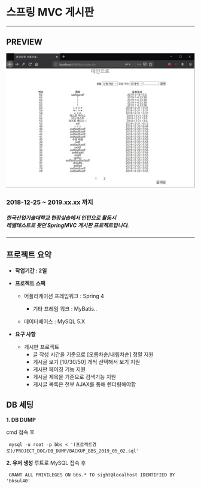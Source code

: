 # 스프링 MVC 게시판

****
## PREVIEW
![progress](PROJECT_DOC/README_IMG/MainPage.JPG)<br>


### 2018-12-25 ~ 2019.xx.xx 까지

##### 한국산업기술대학교 현장실습에서 인턴으로 활동시 <br> 레벨테스트로 봣던 SpringMVC 게시판 프로젝트입니다. 

****

## 프로젝트 요약
* **작업기간 : 2일**
* **프로젝트 스팩**
    - 어플리케이션 프레임워크 : Spring 4
      + 기타 프레임 워크 : MyBatis..      

    - 데이터베이스 : MySQL 5.X

* **요구 사항**
    - 게시판 프로젝트
      + 글 작성 시간을 기준으로 [오름차순/내림차순] 정렬 지원
      + 게시글 보기 [10/30/50] 개씩 선택해서 보기 지원
      + 게시판 페이징 기능 지원
      + 게시글 제목을 기준으로 검색기능 지원
      + 게시글 목록은 전부 AJAX를 통해 렌더링해야함


## DB 세팅 

**1. DB DUMP** 

cmd 접속 후

```
 mysql -u root -p bbs < '(프로젝트경로)/PROJECT_DOC/DB_DUMP/BACKUP_BBS_2019_05_02.sql'
```



**2. 유저 생성**
루트로 MySQL 접속 후

```
 GRANT ALL PRIVILEGES ON bbs.* TO sight@localhost IDENTIFIED BY 'bksul40'
```

